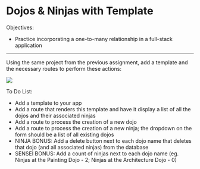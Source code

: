 <h1>Dojos & Ninjas with Template</h1>

<p>Objectives:</p>
<ul>
    <li>Practice incorporating a one-to-many relationship in a full-stack application</li>
</ul>

<hr>

<p>Using the same project from the previous assignment, add a template and the necessary routes to perform these actions:</p>

<img src="https://github.com/alirabah93/Coding-Dojo/blob/master/python/django/django_orm/dojos_ninjas_with_template/screenshots/pic.jpg"/>

<p>To Do List:</p>
<ul>
    <li>Add a template to your app</li>
    <li>Add a route that renders this template and have it display a list of all the dojos and their associated ninjas</li>
    <li>Add a route to process the creation of a new dojo</li>
    <li>Add a route to process the creation of a new ninja; the dropdown on the form should be a list of all existing dojos</li>
    <li>NINJA BONUS: Add a delete button next to each dojo name that deletes that dojo (and all associated ninjas) from the database</li>
    <li>SENSEI BONUS: Add a count of ninjas next to each dojo name (eg. Ninjas at the Painting Dojo - 2; Ninjas at the Architecture Dojo - 0)</li>
</ul>


